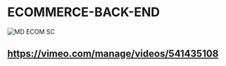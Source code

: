 # ECOMMERCE-BACK-END



![MD ECOM SC](https://user-images.githubusercontent.com/79671012/116017333-4f4a7f00-a60d-11eb-90df-5cc04f605164.png)





## https://vimeo.com/manage/videos/541435108
